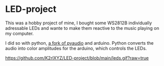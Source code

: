 # LED-project

This was a hobby project of mine, I bought some WS2812B individually adressable LEDs and wante to make them reactive to the music playing on my computer.

I did so with python, [a fork of pyaudio](https://github.com/intxcc/pyaudio_portaudio) and arduino. Python converts the audio into color amplitudes for the arduino, which controls the LEDs.

https://github.com/K2rlXYZ/LED-project/blob/main/leds.gif?raw=true
